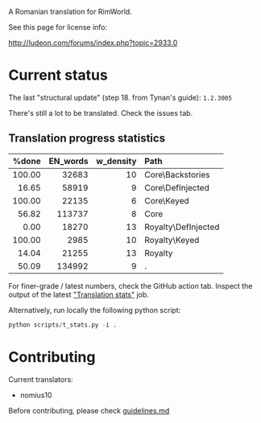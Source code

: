 A Romanian translation for RimWorld.

See this page for license info:

http://ludeon.com/forums/index.php?topic=2933.0

# Current status

The last "structural update" (step 18. from Tynan's guide): `1.2.3005`

There's still a lot to be translated. Check the issues tab.

## Translation progress statistics

|%done|EN_words|w_density|Path|
|-:|-:|-:|:-|
|100.00| 32683|10|Core\Backstories                            |
| 16.65| 58919| 9|Core\DefInjected                            |
|100.00| 22135| 6|Core\Keyed                                  |
| 56.82|113737| 8|Core                                        |
|  0.00| 18270|13|Royalty\DefInjected                         |
|100.00|  2985|10|Royalty\Keyed                               |
| 14.04| 21255|13|Royalty                                     |
| 50.09|134992| 9|.                                           |

For finer-grade / latest numbers, check the GitHub action tab. Inspect the output of the latest ["Translation stats"](https://github.com/Ludeon/RimWorld-Romanian/actions/workflows/translation_stats.yml) job.

Alternatively, run locally the following python script:
```python
python scripts/t_stats.py -i .
```

# Contributing

Current translators:
 - nomius10

Before contributing, please check [guidelines.md](./GUIDELINES.md)